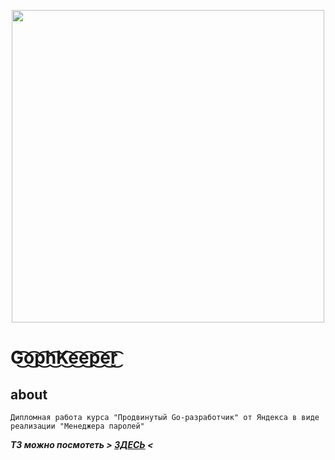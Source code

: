 <p align="center">
  <img alt="" src="https://i.ibb.co/q92LSbm/golang-p-removebg.png" width="500px">
</p>

# G͜͡o͜͡p͜͡h͜͡K͜͡e͜͡e͜͡p͜͡e͜͡r͜͡

## about

`Дипломная работа курса "Продвинутый Go-разработчик" от Яндекса в виде реализации "Менеджера паролей"`

***ТЗ можно посмотеть > [ЗДЕСЬ](https://debonair-gerbera-dac.notion.site/11-12-002a0fb607dc400cbad6b599bc509841) <***
